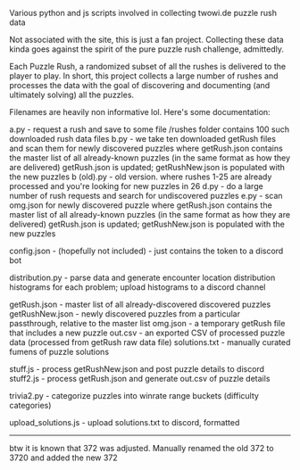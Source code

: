 Various python and js scripts involved in collecting twowi.de puzzle rush data

Not associated with the site, this is just a fan project. Collecting these data kinda goes against the spirit of the pure puzzle rush challenge, admittedly.

Each Puzzle Rush, a randomized subset of all the rushes is delivered to the player to play. In short, this project collects a large number of rushes and processes the data with the goal of discovering and documenting (and ultimately solving) all the puzzles.

Filenames are heavily non informative lol. Here's some documentation:

a.py - request a rush and save to some file
/rushes folder contains 100 such downloaded rush data files
b.py - we take ten downloaded getRush files and scan them for newly discovered puzzles
        where getRush.json contains the master list of all already-known puzzles (in the same format as how they are delivered)
        getRush.json is updated; getRushNew.json is populated with the new puzzles
b (old).py - old version. where rushes 1-25 are already processed and you're looking for new puzzles in 26
d.py - do a large number of rush requests and search for undiscovered puzzles
e.py - scan omg.json for newly discovered puzzle
        where getRush.json contains the master list of all already-known puzzles (in the same format as how they are delivered)
        getRush.json is updated; getRushNew.json is populated with the new puzzles

config.json - (hopefully not included) - just contains the token to a discord bot

distribution.py - parse data and generate encounter location distribution histograms for each problem; upload histograms to a discord channel

getRush.json - master list of all already-discovered discovered puzzles
getRushNew.json - newly discovered puzzles from a particular passthrough, relative to the master list
omg.json - a temporary getRush file that includes a new puzzle
out.csv - an exported CSV of processed puzzle data (processed from getRush raw data file)
solutions.txt - manually curated fumens of puzzle solutions

stuff.js - process getRushNew.json and post puzzle details to discord
stuff2.js - process getRush.json and generate out.csv of puzzle details

trivia2.py - categorize puzzles into winrate range buckets (difficulty categories)

upload_solutions.js - upload solutions.txt to discord, formatted

------------------------

btw it is known that 372 was adjusted. Manually renamed the old 372 to 3720 and added the new 372